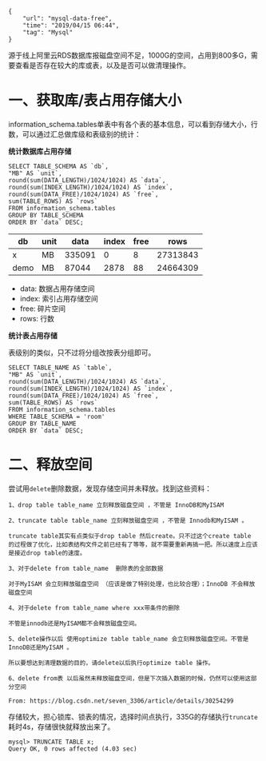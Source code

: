 ```
{
    "url": "mysql-data-free",
    "time": "2019/04/15 06:44",
    "tag": "Mysql"
}
```

源于线上阿里云RDS数据库报磁盘空间不足，1000G的空间，占用到800多G，需要查看是否存在较大的库或表，以及是否可以做清理操作。

# 一、获取库/表占用存储大小

information_schema.tables单表中有各个表的基本信息，可以看到存储大小，行数，可以通过汇总做库级和表级别的统计：

**统计数据库占用存储**

```
SELECT TABLE_SCHEMA AS `db`, 
"MB" AS `unit`,
round(sum(DATA_LENGTH)/1024/1024) AS `data`, 
round(sum(INDEX_LENGTH)/1024/1024) AS `index`, 
round(sum(DATA_FREE)/1024/1024) AS `free`,
sum(TABLE_ROWS) AS `rows`
FROM information_schema.tables
GROUP BY TABLE_SCHEMA
ORDER BY `data` DESC;
```



db|unit|data|index|free|rows
---|---|---|---|---|---
x|MB|335091|0|8|27313843
demo|MB|87044|2878|88|24664309

- data: 数据占用存储空间
- index: 索引占用存储空间
- free: 碎片空间
- rows: 行数

**统计表占用存储**

表级别的类似，只不过将分组改按表分组即可。

```
SELECT TABLE_NAME AS `table`, 
"MB" AS `unit`,
round(sum(DATA_LENGTH)/1024/1024) AS `data`, 
round(sum(INDEX_LENGTH)/1024/1024) AS `index`, 
round(sum(DATA_FREE)/1024/1024) AS `free`,
sum(TABLE_ROWS) AS `rows`
FROM information_schema.tables
WHERE TABLE_SCHEMA = 'room'
GROUP BY TABLE_NAME
ORDER BY `data` DESC;
```

# 二、释放空间

尝试用`delete`删除数据，发现存储空间并未释放。找到这些资料：

```
1、drop table table_name 立刻释放磁盘空间 ，不管是 InnoDB和MyISAM

2、truncate table table_name 立刻释放磁盘空间 ，不管是 Innodb和MyISAM 。

truncate table其实有点类似于drop table 然后create。只不过这个create table 的过程做了优化，比如表结构文件之前已经有了等等，就不需要重新再搞一把。所以速度上应该是接近drop table的速度。

3、对于delete from table_name  删除表的全部数据

对于MyISAM 会立刻释放磁盘空间 （应该是做了特别处理，也比较合理）；InnoDB 不会释放磁盘空间

4、对于delete from table_name where xxx带条件的删除

不管是innodb还是MyISAM都不会释放磁盘空间。

5、delete操作以后 使用optimize table table_name 会立刻释放磁盘空间。不管是InnoDB还是MyISAM 。

所以要想达到清理数据的目的，请delete以后执行optimize table 操作。

6、delete from表 以后虽然未释放磁盘空间，但是下次插入数据的时候，仍然可以使用这部分空间

From: https://blog.csdn.net/seven_3306/article/details/30254299
```


存储较大，担心锁库、锁表的情况，选择时间点执行，335G的存储执行`truncate`耗时4s，存储很快就释放出来了。

```
mysql> TRUNCATE TABLE x;
Query OK, 0 rows affected (4.03 sec)
```
